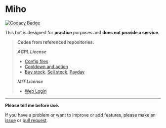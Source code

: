 # Miho

[![Codacy Badge](https://app.codacy.com/project/badge/Grade/93008205ded6417aad1b57e52eac17c2)](https://www.codacy.com/gh/CwhiteKJ/Miho/dashboard?utm_source=github.com&utm_medium=referral&utm_content=CwhiteKJ/Miho&utm_campaign=Badge_Grade)

This bot is designed for **practice** purposes and **does not provide a service**.

> **Codes from referenced repositories:**
>
> **_AGPL License_**
>
> - [Config files](https://github.com/wonderlandpark/wonderbot/tree/develop/src/config)
> - [Cooldown and action](https://github.com/wonderlandpark/wonderbot/blob/develop/src/tools/bot/handler.js#L10)
> - [Buy stock](https://github.com/wonderlandpark/wonderbot/blob/develop/src/commands/money/buy.js), [Sell stock](https://github.com/wonderlandpark/wonderbot/blob/develop/src/commands/money/sell.js), [Payday](https://github.com/wonderlandpark/wonderbot/blob/develop/src/commands/money/payday.js)
>
> **_MIT License_**
>
> - [Web Login](https://github.com/caelinj/discord.js-dashboard)

---

**Please tell me before use.**

If you have a problem or want to improve or add features, please make an [issue](https://github.com/CwhiteKJ/Miho/issues/new) or [pull request](https://github.com/CwhiteKJ/Miho/compare).
